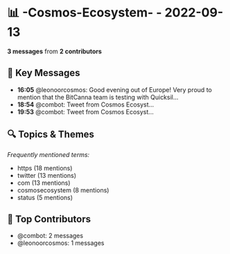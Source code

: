 # 📊 -Cosmos-Ecosystem- - 2022-09-13
**3 messages** from **2 contributors**

## 💬 Key Messages
- **16:05** @leonoorcosmos: Good evening out of Europe! Very proud to mention that the BitCanna team is testing with Quicksil...
- **18:54** @combot: [‌‌‌‌‎⁠](https://twitter.com/CosmosEcosystem/status/1569761531130167298)Tweet from Cosmos Ecosyst...
- **19:53** @combot: [‌‌‌‌‎⁠](https://twitter.com/CosmosEcosystem/status/1569776389397561345)Tweet from Cosmos Ecosyst...

## 🔍 Topics & Themes
*Frequently mentioned terms:*
- https (18 mentions)
- twitter (13 mentions)
- com (13 mentions)
- cosmosecosystem (8 mentions)
- status (5 mentions)

## 👥 Top Contributors
- @combot: 2 messages
- @leonoorcosmos: 1 messages